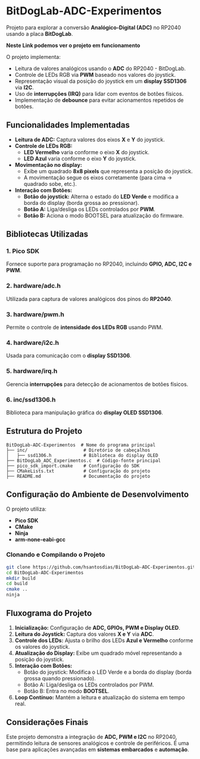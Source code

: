 # BitDogLab-ADC-Experimentos

Projeto para explorar a conversão **Analógico-Digital (ADC)** no RP2040 usando a placa **BitDogLab**.

**Neste Link podemos ver o projeto em funcionamento**

O projeto implementa:

* Leitura de valores analógicos usando o **ADC** do RP2040 - BitDogLab.
* Controle de LEDs RGB via **PWM** baseado nos valores do joystick.
* Representação visual da posição do joystick em um **display SSD1306** via **I2C**.
* Uso de **interrupções (IRQ)** para lidar com eventos de botões físicos.
* Implementação de **debounce** para evitar acionamentos repetidos de botões.

## Funcionalidades Implementadas

- **Leitura de ADC:** Captura valores dos eixos **X** e **Y** do joystick.
- **Controle de LEDs RGB:**
  - **LED Vermelho** varia conforme o eixo **X** do joystick.
  - **LED Azul** varia conforme o eixo **Y** do joystick.
- **Movimentação no display:**
  - Exibe um quadrado **8x8 pixels** que representa a posição do joystick.
  - A movimentação segue os eixos corretamente (para cima → quadrado sobe, etc.).
- **Interação com Botões:**
  - **Botão do joystick:** Alterna o estado do **LED Verde** e modifica a borda do display (borda grossa ao pressionar).
  - **Botão A:** Liga/desliga os LEDs controlados por **PWM**.
  - **Botão B:** Aciona o modo BOOTSEL para atualização do firmware.

## Bibliotecas Utilizadas

### **1. Pico SDK**

Fornece suporte para programação no RP2040, incluindo **GPIO, ADC, I2C e PWM**.

### **2. hardware/adc.h**

Utilizada para captura de valores analógicos dos pinos do **RP2040**.

### **3. hardware/pwm.h**

Permite o controle de **intensidade dos LEDs RGB** usando PWM.

### **4. hardware/i2c.h**

Usada para comunicação com o **display SSD1306**.

### **5. hardware/irq.h**

Gerencia **interrupções** para detecção de acionamentos de botões físicos.

### **6. inc/ssd1306.h**

Biblioteca para manipulação gráfica do **display OLED SSD1306**.

## Estrutura do Projeto

```plaintext
BitDogLab-ADC-Experimentos  # Nome do programa principal
├── inc/                     # Diretório de cabeçalhos
│   ├── ssd1306.h            # Biblioteca do display OLED
├── BitDogLab_ADC_Experimentos.c  # Código-fonte principal
├── pico_sdk_import.cmake    # Configuração do SDK
├── CMakeLists.txt           # Configuração do projeto
├── README.md                # Documentação do projeto
```

## Configuração do Ambiente de Desenvolvimento

O projeto utiliza:

- **Pico SDK**
- **CMake**
- **Ninja**
- **arm-none-eabi-gcc**

### Clonando e Compilando o Projeto

```bash
git clone https://github.com/hsantosdias/BitDogLab-ADC-Experimentos.git
cd BitDogLab-ADC-Experimentos
mkdir build
cd build
cmake ..
ninja
```

## Fluxograma do Projeto

1. **Inicialização:** Configuração de **ADC, GPIOs, PWM e Display OLED**.
2. **Leitura do Joystick:** Captura dos valores **X e Y** via **ADC**.
3. **Controle dos LEDs:** Ajusta o brilho dos LEDs **Azul e Vermelho** conforme os valores do joystick.
4. **Atualização do Display:** Exibe um quadrado móvel representando a posição do joystick.
5. **Interação com Botões:**
   - Botão do joystick: Modifica o LED Verde e a borda do display (borda grossa quando pressionado).
   - Botão A: Liga/desliga os LEDs controlados por PWM.
   - Botão B: Entra no modo **BOOTSEL**.
6. **Loop Contínuo:** Mantém a leitura e atualização do sistema em tempo real.

## Considerações Finais

Este projeto demonstra a integração de **ADC, PWM e I2C** no RP2040, permitindo leitura de sensores analógicos e controle de periféricos. É uma base para aplicações avançadas em **sistemas embarcados** e **automação**.
